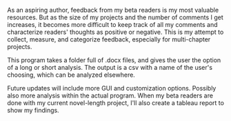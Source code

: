 As an aspiring author, feedback from my beta readers is my most valuable resources. But as the size of my projects and the number of comments I get increases, it becomes more difficult to keep track of all my comments and characterize readers' thoughts as positive or negative. This is my attempt to collect, measure, and categorize feedback, especially for multi-chapter projects.

This program takes a folder full of .docx files, and gives the user the option of a long or short analysis. The output is a csv with a name of the user's choosing, which can be analyzed elsewhere.

Future updates will include more GUI and customization options. Possibly also more analysis within the actual program. When my beta readers are done with my current novel-length project, I'll also create a tableau report to show my findings.